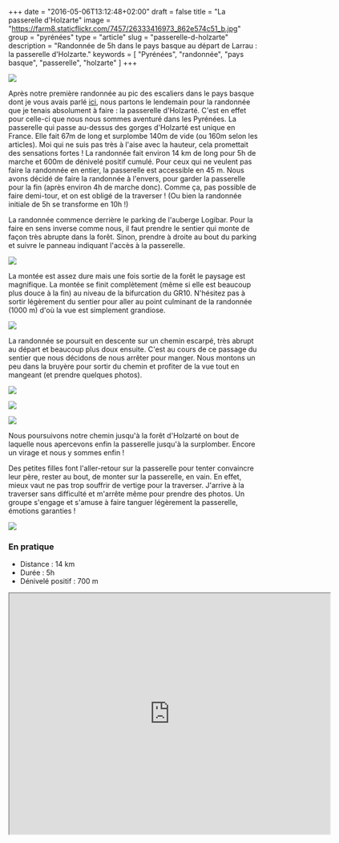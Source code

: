 +++
date = "2016-05-06T13:12:48+02:00"
draft = false
title = "La passerelle d'Holzarte"
image = "https://farm8.staticflickr.com/7457/26333416973_862e574c51_b.jpg"
group = "pyrénées"
type = "article"
slug = "passerelle-d-holzarte"
description = "Randonnée de 5h dans le pays basque au départ de Larrau : la passerelle d'Holzarte."
keywords = [
	"Pyrénées",
	"randonnée",
	"pays basque",
	"passerelle",
	"holzarte"
	]
+++

![](https://farm8.staticflickr.com/7457/26333416973_862e574c51_b.jpg)

Après notre première randonnée au pic des escaliers dans le pays basque dont je vous avais parlé [ici](/posts/pyrenees/pic-des-escaliers), nous partons le lendemain pour la randonnée que je tenais absolument à faire : la passerelle d'Holzarté. C'est en effet pour celle-ci que nous nous sommes aventuré dans les Pyrénées. La passerelle qui passe au-dessus des gorges d'Holzarté est unique en France. Elle fait 67m de long et surplombe 140m de vide (ou 160m selon les articles). Moi qui ne suis pas très à l'aise avec la hauteur, cela promettait des sensations fortes !
La randonnée fait environ 14 km de long pour 5h de marche et 600m de dénivelé positif cumulé. Pour ceux qui ne veulent pas faire la randonnée en entier, la passerelle est accessible en 45 m.
Nous avons décidé de faire la randonnée à l'envers, pour garder la passerelle pour la fin (après environ 4h de marche donc). Comme ça, pas possible de faire demi-tour, et on est obligé de la traverser ! (Ou bien la randonnée initiale de 5h se transforme en 10h !)

La randonnée commence derrière le parking de l'auberge Logibar. Pour la faire en sens inverse comme nous, il faut prendre le sentier qui monte de façon très abrupte dans la forêt. Sinon, prendre à droite au bout du parking et suivre le panneau indiquant l'accès à la passerelle.

![](https://farm8.staticflickr.com/7330/26284552633_a97b18359a_b.jpg)

La montée est assez dure mais une fois sortie de la forêt le paysage est magnifique. La montée se finit complètement (même si elle est beaucoup plus douce à la fin) au niveau de la bifurcation du GR10. N'hésitez pas à sortir légèrement du sentier pour aller au point culminant de la randonnée (1000 m) d'où la vue est simplement grandiose.

![](https://farm8.staticflickr.com/7057/26855124986_a2783aa4d0_b.jpg)

La randonnée se poursuit en descente sur un chemin escarpé, très abrupt au départ et beaucoup plus doux ensuite. C'est au cours de ce passage du sentier que nous décidons de nous arrêter pour manger. Nous montons un peu dans la bruyère pour sortir du chemin et profiter de la vue tout en mangeant (et prendre quelques photos).

![](https://farm8.staticflickr.com/7283/26282128354_63f532600e_b.jpg)

![](https://farm8.staticflickr.com/7589/26282163244_4804158831_b.jpg)

![](https://farm8.staticflickr.com/7595/26794263372_5643f4c574_b.jpg)

Nous poursuivons notre chemin jusqu'à la forêt d'Holzarté on bout de laquelle nous apercevons enfin la passerelle jusqu'à la surplomber. Encore un virage et nous y sommes enfin !

Des petites filles font l'aller-retour sur la passerelle pour tenter convaincre leur père, rester au bout, de monter sur la passerelle, en vain. En effet, mieux vaut ne pas trop souffrir de vertige pour la traverser. J'arrive à la traverser sans difficulté et m'arrête même pour prendre des photos. Un groupe s'engage et s'amuse à faire tanguer légèrement la passerelle, émotions garanties !

![](https://farm8.staticflickr.com/7714/26823336901_8918aec18f_b.jpg)

### En pratique

* Distance : 14 km
* Durée : 5h
* Dénivelé positif : 700 m

<iframe src="https://www.google.com/maps/d/embed?mid=1rMfXOP66AaTcrH4vKdRBjnf9t48" width="640" height="480" class="center-block iframe"></iframe>
